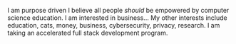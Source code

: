 I am purpose driven
I believe all people _should_ be empowered by computer science education.
I am interested in business...
My other interests include education, cats, money, business, cybersecurity, privacy, research.
I am taking an accelerated full stack development program.



